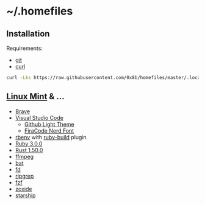 # ~/.homefiles

## Installation

Requirements:

- [git](https://git-scm.com/)
- [curl](https://curl.se/)

```sh
curl -Lks https://raw.githubusercontent.com/0x8b/homefiles/master/.local/bin/install.sh | bash -sx
```

## [Linux Mint](https://linuxmint.com/) & ...

- [Brave](https://brave.com/)
- [Visual Studio Code](https://code.visualstudio.com/)
  - [Github Light Theme](https://github.com/chuling/vscode-theme-github-light)
  - [FiraCode Nerd Font](https://github.com/ryanoasis/nerd-fonts)
- [rbenv](https://github.com/rbenv/rbenv) with [ruby-build](https://github.com/rbenv/ruby-build) plugin
- [Ruby 3.0.0](https://www.ruby-lang.org/en/)
- [Rust 1.50.0](https://www.rust-lang.org/)
- [ffmpeg](https://ffmpeg.org/)
- [bat](https://github.com/sharkdp/bat)
- [fd](https://github.com/sharkdp/fd)
- [ripgrep](https://github.com/BurntSushi/ripgrep)
- [fzf](https://github.com/junegunn/fzf)
- [zoxide](https://github.com/ajeetdsouza/zoxide)
- [starship](https://starship.rs/)
